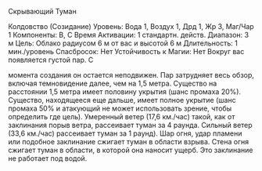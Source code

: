 
Скрывающий Туман

Колдовство (Созидание)
Уровень: Вода 1, Воздух 1, Дрд 1, Жр 3,
Маг/Чар 1
Компоненты: В, С
Время Активации: 1 стандартн. действ.
Диапазон: 3 м
Цель: Облако радиусом 6 м от вас и
высотой 6 м
Длительность: 1 мин./уровень
Спасбросок: Нет
Устойчивость к Магии: Нет
Вокруг вас появляется густой пар. С

момента создания он остается неподвижен. Пар затрудняет весь обзор, включая темновидение далее, чем на 1,5 метра. Существо на расстоянии 1,5 метра
имеет половину укрытия (шанс промаха 20%). Существо, находящееся еще
дальше, имеет полное укрытие (шанс
промаха 50% и атакующий не может
использовать зрение, чтобы определить
где цель).
Умеренный ветер (17,6 км./час) такой, как от заклинания порыв ветра,
рассеивает туман за 4 раунда. Сильный
ветер (33,6 км./час) рассеивает туман за
1 раунд). Шар огня, удар пламени или
подобное заклинание сжигает туман в
области взрыва. Стена огня сжигает
туман в области, в которой она наносит
ущерб.
Это заклинание не работает под водой.